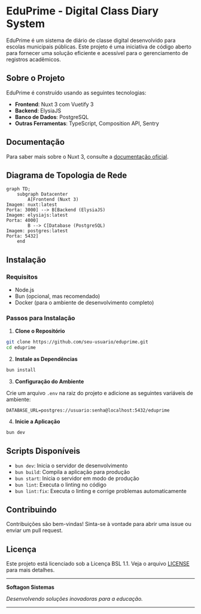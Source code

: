 # EduPrime - Digital Class Diary System

EduPrime é um sistema de diário de classe digital desenvolvido para escolas municipais públicas. Este projeto é uma iniciativa de código aberto para fornecer uma solução eficiente e acessível para o gerenciamento de registros acadêmicos.

## Sobre o Projeto

EduPrime é construído usando as seguintes tecnologias:
- **Frontend**: Nuxt 3 com Vuetify 3
- **Backend**: ElysiaJS
- **Banco de Dados**: PostgreSQL
- **Outras Ferramentas**: TypeScript, Composition API,  Sentry

## Documentação

Para saber mais sobre o Nuxt 3, consulte a [documentação oficial](https://nuxt.com/docs/getting-started/introduction).

## Diagrama de Topologia de Rede

```mermaid
graph TD;
    subgraph Datacenter
        A[Frontend (Nuxt 3)
Imagem: nuxt:latest
Porta: 3000] --> B[Backend (ElysiaJS)
Imagem: elysiajs:latest
Porta: 4000]
        B --> C[Database (PostgreSQL)
Imagem: postgres:latest
Porta: 5432]
    end
```

## Instalação

### Requisitos

- Node.js
- Bun (opcional, mas recomendado)
- Docker (para o ambiente de desenvolvimento completo)

### Passos para Instalação

1. **Clone o Repositório**

```bash
git clone https://github.com/seu-usuario/eduprime.git
cd eduprime
```

2. **Instale as Dependências**

```bash
bun install
```

3. **Configuração do Ambiente**

Crie um arquivo `.env` na raiz do projeto e adicione as seguintes variáveis de ambiente:

```env
DATABASE_URL=postgres://usuario:senha@localhost:5432/eduprime
```

4. **Inicie a Aplicação**

```bash
bun dev
```

## Scripts Disponíveis

- `bun dev`: Inicia o servidor de desenvolvimento
- `bun build`: Compila a aplicação para produção
- `bun start`: Inicia o servidor em modo de produção
- `bun lint`: Executa o linting no código
- `bun lint:fix`: Executa o linting e corrige problemas automaticamente

## Contribuindo

Contribuições são bem-vindas! Sinta-se à vontade para abrir uma issue ou enviar um pull request.

## Licença

Este projeto está licenciado sob a Licença BSL 1.1. Veja o arquivo [LICENSE](LICENSE) para mais detalhes.

---

**Softagon Sistemas**

*Desenvolvendo soluções inovadoras para a educação.*

---
